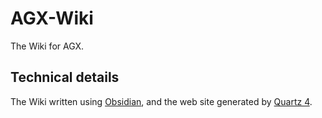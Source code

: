 # AGX-Wiki
 The Wiki for AGX.



## Technical details
The Wiki written using [Obsidian](https://help.obsidian.md/), and the web site generated by [Quartz 4](https://quartz.jzhao.xyz/).
